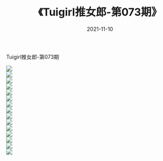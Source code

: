 ﻿---
layout: post
title:  《Tuigirl推女郎-第073期》
date:   2021-11-10
img: http://imgx.orgx.ga/漏D/网络美图/2021/Tuigirl推女郎-第073期/000.jpg
categories: [美女, 清纯, 唯美]
---

Tuigirl推女郎-第073期

  ![](http://imgx.orgx.ga/漏D/网络美图/2021/Tuigirl推女郎-第073期/001.jpg) <br> ![](http://imgx.orgx.ga/漏D/网络美图/2021/Tuigirl推女郎-第073期/002.jpg) <br> ![](http://imgx.orgx.ga/漏D/网络美图/2021/Tuigirl推女郎-第073期/003.jpg) <br> ![](http://imgx.orgx.ga/漏D/网络美图/2021/Tuigirl推女郎-第073期/004.jpg) <br> ![](http://imgx.orgx.ga/漏D/网络美图/2021/Tuigirl推女郎-第073期/005.jpg) <br> ![](http://imgx.orgx.ga/漏D/网络美图/2021/Tuigirl推女郎-第073期/006.jpg) <br> ![](http://imgx.orgx.ga/漏D/网络美图/2021/Tuigirl推女郎-第073期/007.jpg) <br> ![](http://imgx.orgx.ga/漏D/网络美图/2021/Tuigirl推女郎-第073期/008.jpg) <br> ![](http://imgx.orgx.ga/漏D/网络美图/2021/Tuigirl推女郎-第073期/009.jpg) <br> ![](http://imgx.orgx.ga/漏D/网络美图/2021/Tuigirl推女郎-第073期/010.jpg) <br> ![](http://imgx.orgx.ga/漏D/网络美图/2021/Tuigirl推女郎-第073期/011.jpg) <br> ![](http://imgx.orgx.ga/漏D/网络美图/2021/Tuigirl推女郎-第073期/012.jpg) <br> ![](http://imgx.orgx.ga/漏D/网络美图/2021/Tuigirl推女郎-第073期/013.jpg) <br> ![](http://imgx.orgx.ga/漏D/网络美图/2021/Tuigirl推女郎-第073期/014.jpg) <br> ![](http://imgx.orgx.ga/漏D/网络美图/2021/Tuigirl推女郎-第073期/015.jpg) <br>